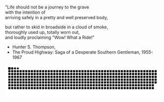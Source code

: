 "Life should not be a journey to the grave  
with the intention of  
arriving safely in a pretty and well preserved body,   

but rather to skid in broadside in a cloud of smoke,   
thoroughly used up, totally worn out,   
and loudly proclaiming "Wow! What a Ride!"

- Hunter S. Thompson,
- The Proud Highway: Saga of a Desperate Southern Gentleman, 1955-1967


<picture>
  <source media="(prefers-color-scheme: dark)" srcset="https://raw.githubusercontent.com/PhilisterD/PhilisterD/output/github-contribution-grid-snake-dark.svg">
  <source media="(prefers-color-scheme: light)" srcset="https://raw.githubusercontent.com/PhilisterD/PhilisterD/output/github-contribution-grid-snake.svg">
  <img alt="github contribution grid snake animation" src="https://raw.githubusercontent.com/PhilisterD/PhilisterD/output/github-contribution-grid-snake.svg">
</picture>
